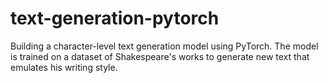 # text-generation-pytorch
Building a character-level text generation model using PyTorch. The model is trained on a dataset of Shakespeare's works to generate new text that emulates his writing style.

